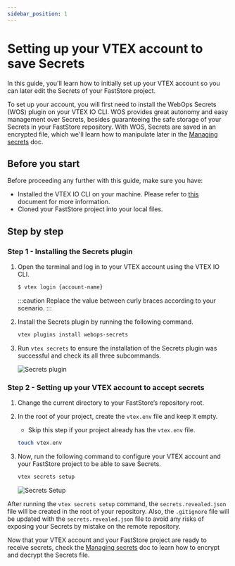 ```yaml
---
sidebar_position: 1
---
```


# Setting up your VTEX account to save Secrets

In this guide, you'll learn how to initially set up your VTEX account so you can later edit the Secrets of your FastStore project.

To set up your account, you will first need to install the WebOps Secrets (WOS) plugin on your VTEX IO CLI. WOS provides great autonomy and easy management over Secrets, besides guaranteeing the safe storage of your Secrets in your FastStore repository. With WOS, Secrets are saved in an encrypted file, which we'll learn how to manipulate later in the [Managing secrets](/how-to-guides/webops/security/managing-secrets) doc.

## Before you start

Before proceeding any further with this guide, make sure you have: 

- Installed the VTEX IO CLI on your machine. Please refer to [this](https://developers.vtex.com/vtex-developer-docs/docs/vtex-io-documentation-vtex-io-cli-install) document for more information.
- Cloned your FastStore project into your local files.

## Step by step

### Step 1 - Installing the Secrets plugin

1. Open the terminal and log in to your VTEX account using the VTEX IO CLI.
    ```sh
    $ vtex login {account-name}
    ```

    :::caution
    ️Replace the value between curly braces according to your scenario.
    :::

2. Install the Secrets plugin by running the following command.

    ```sh
    vtex plugins install webops-secrets
    ```

3. Run `vtex secrets` to ensure the installation of the Secrets plugin was successful and check its all three subcommands.
   
   ![Secrets plugin](https://vtexhelp.vtexassets.com/assets/docs/src/vtex-secrets___9f0057469565607863794da75b404d8c.png)

### Step 2 - Setting up your VTEX account to accept secrets

1. Change the current directory to your FastStore’s repository root.
2. In the root of your project, create the `vtex.env` file and keep it empty. 
   - Skip this step if your project already has the `vtex.env` file.
   
   ```sh
   touch vtex.env
   ```
   
3. Now, run the following command to configure your VTEX account and your FastStore project to be able to save Secrets.

    ```sh
    vtex secrets setup
    ```

    ![Secrets Setup](https://vtexhelp.vtexassets.com/assets/docs/src/secrets___6b6c362a97aa2f1802703b86ab2128fa.gif)

After running the `vtex secrets setup` command, the `secrets.revealed.json` file will be created in the root of your repository. Also, the `.gitignore` file will be updated with the `secrets.revealed.json` file to avoid any risks of exposing your Secrets by mistake on the remote repository.

Now that your VTEX account and your FastStore project are ready to receive secrets, check the [Managing secrets](/how-to-guides/webops/security/managing-secrets) doc to learn how to encrypt and decrypt the Secrets file.
